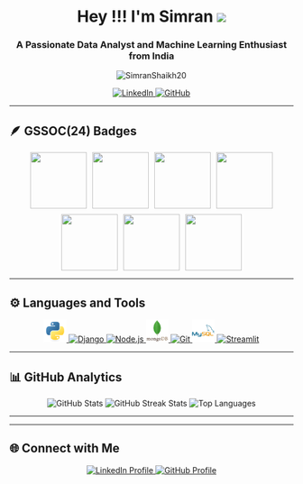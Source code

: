 <h1 align="center"> Hey !!! I'm Simran <img src="https://media.giphy.com/media/hvRJCLFzcasrR4ia7z/giphy.gif" width="25px"></h1>
<h3 align="center">A Passionate Data Analyst and Machine Learning Enthusiast from India</h3>

<p align="center">
  <img src="https://komarev.com/ghpvc/?username=SimranShaikh20&label=Profile%20views&color=brightgreen&style=flat" alt="SimranShaikh20" />
</p>

<p align="center">
  <a href="https://www.linkedin.com/in/simran-shaikh-39207a23b/"> 
    <img src="https://img.shields.io/badge/linkedin-%230077B5.svg?&style=for-the-badge&logo=linkedin&logoColor=white" alt="LinkedIn" />
  </a>
  <a href="https://github.com/SimranShaikh20"> 
    <img src="https://img.shields.io/static/v1?message=GitHub&style=for-the-badge&logo=github&&logoColor=white&label=%20" alt="GitHub" />
  </a>
</p>

---

## 🪶 GSSOC(24) Badges 
<div align="center" style='display:flex; flex-wrap:wrap; gap: 10px; justify-content:center;'>
  <img src="https://raw.githubusercontent.com/GSSoC24/Postman-Challenge/main/docs/assets/Postman%20White.png" width="100px" height="100px" />
  <img src="https://raw.githubusercontent.com/GSSoC24/Postman-Challenge/main/docs/assets/1.png" width="100px" height="100px" />
  <img src="https://raw.githubusercontent.com/GSSoC24/Postman-Challenge/main/docs/assets/2.png" width="100px" height="100px" />
  <img src="https://raw.githubusercontent.com/GSSoC24/Postman-Challenge/main/docs/assets/3.png" width="100px" height="100px" />
  <img src="https://raw.githubusercontent.com/GSSoC24/Postman-Challenge/main/docs/assets/4.png" width="100px" height="100px" />
  <img src="https://raw.githubusercontent.com/GSSoC24/Postman-Challenge/main/docs/assets/5.png" width="100px" height="100px" />
  <img src="https://raw.githubusercontent.com/GSSoC24/Postman-Challenge/main/docs/assets/6.png" width="100px" height="100px" />
</div>

---

## ⚙️ Languages and Tools 
<p align="center">
  <a href="https://www.python.org/" target="_blank">
    <img src="https://raw.githubusercontent.com/devicons/devicon/master/icons/python/python-original.svg" alt="Python" width="40" height="40"/>
  </a>
  <a href="https://www.djangoproject.com/" target="_blank">
    <img src="https://cdn.worldvectorlogo.com/logos/django.svg" alt="Django" width="40" height="40"/>
  </a>
  <a href="https://nodejs.org/" target="_blank">
    <img src="https://skillicons.dev/icons?i=nodejs" alt="Node.js" width="40" height="40"/>
  </a>
  <a href="https://www.mongodb.com/" target="_blank">
    <img src="https://raw.githubusercontent.com/devicons/devicon/master/icons/mongodb/mongodb-original-wordmark.svg" alt="MongoDB" width="40" height="40"/>
  </a>
  <a href="https://git-scm.com/" target="_blank">
    <img src="https://skillicons.dev/icons?i=git" alt="Git" width="40" height="40"/>
  </a>
  <a href="https://www.mysql.com/" target="_blank">
    <img src="https://raw.githubusercontent.com/devicons/devicon/master/icons/mysql/mysql-original-wordmark.svg" alt="MySQL" width="40" height="40"/>
  </a>
  <a href="https://streamlit.io/" target="_blank">
    <img src="https://streamlit.io/images/brand/streamlit-logo-secondary-colormark-darktext.png" alt="Streamlit" width="120" />
  </a>
</p>

---

## 📊 GitHub Analytics 
<p align="center">
  <img src="https://github-readme-stats.vercel.app/api?username=SimranShaikh20&show_icons=true&theme=tokyonight" alt="GitHub Stats" />
  <img src="https://github-readme-streak-stats.herokuapp.com/?user=SimranShaikh20&theme=tokyonight" alt="GitHub Streak Stats" />
  <img src="https://github-readme-stats.vercel.app/api/top-langs?username=SimranShaikh20&show_icons=true&theme=tokyonight&layout=compact" alt="Top Languages" />
</p>

---



---

## 🌐 Connect with Me 
<p align="center">
  <a href="https://www.linkedin.com/in/simran-shaikh-39207a23b/" target="_blank">
    <img src="https://raw.githubusercontent.com/rahuldkjain/github-profile-readme-generator/master/src/images/icons/Social/linked-in-alt.svg" alt="LinkedIn Profile" width="40" />
  </a>
  <a href="https://github.com/SimranShaikh20" target="_blank">
    <img src="https://github.githubassets.com/images/modules/logos_page/GitHub-Mark.png" alt="GitHub Profile" width="40" />
  </a>
</p>
